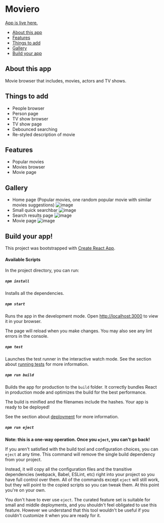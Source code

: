 # Moviero
[App is live here.](https://jakub-bartoszek.github.io/Moviero)

- [About this app](#about-this-app)
- [Features](#features)
- [Things to add](#things-to-add)
- [Gallery](#gallery)
- [Build your app](#build-your-app)

## About this app
Movie browser that includes, movies, actors and TV shows.

## Things to add
- People browser
- Person page
- TV show browser
- TV show page
- Debounced searching
- Re-styled description of movie

## Features
- Popular movies
- Movies browser
- Movie page

## Gallery
- Home page (Popular movies, one random popular movie with similar movies suggestions)
  ![image](https://github.com/jakub-bartoszek/Moviero/assets/113419864/98c2d404-8a00-4a2d-bb45-ebebad091500)
- Small quick searchbar
  ![image](https://github.com/jakub-bartoszek/Moviero/assets/113419864/9c22d96b-a1cc-47f0-a4ca-2291ebfa21bf)
- Search results page
  ![image](https://github.com/jakub-bartoszek/Moviero/assets/113419864/e3260e54-3bb3-4d55-a46f-9ec0f92001ad)
- Movie page
  ![image](https://github.com/jakub-bartoszek/Moviero/assets/113419864/bbb5f24e-44a9-4cd2-b2e1-0eed6907d842)




## Build your app!

This project was bootstrapped with [Create React App](https://github.com/facebook/create-react-app).

#### Available Scripts

In the project directory, you can run:

##### `npm install`

Installs all the dependencies.

##### `npm start`

Runs the app in the development mode.
Open [http://localhost:3000](http://localhost:3000) to view it in your browser.

The page will reload when you make changes.
You may also see any lint errors in the console.

##### `npm test`

Launches the test runner in the interactive watch mode.
See the section about [running tests](https://facebook.github.io/create-react-app/docs/running-tests) for more information.

##### `npm run build`

Builds the app for production to the `build` folder.
It correctly bundles React in production mode and optimizes the build for the best performance.

The build is minified and the filenames include the hashes.
Your app is ready to be deployed!

See the section about [deployment](https://facebook.github.io/create-react-app/docs/deployment) for more information.

##### `npm run eject`

**Note: this is a one-way operation. Once you `eject`, you can't go back!**

If you aren't satisfied with the build tool and configuration choices, you can `eject` at any time. This command will remove the single build dependency from your project.

Instead, it will copy all the configuration files and the transitive dependencies (webpack, Babel, ESLint, etc) right into your project so you have full control over them. All of the commands except `eject` will still work, but they will point to the copied scripts so you can tweak them. At this point you're on your own.

You don't have to ever use `eject`. The curated feature set is suitable for small and middle deployments, and you shouldn't feel obligated to use this feature. However we understand that this tool wouldn't be useful if you couldn't customize it when you are ready for it.

